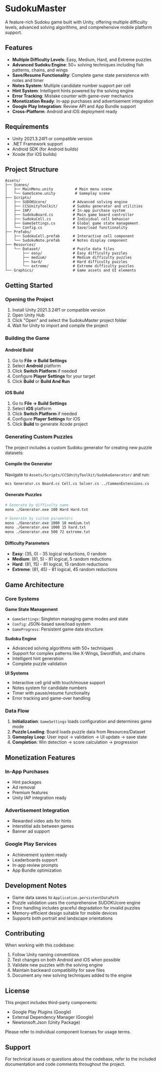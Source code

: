 # SudokuMaster

A feature-rich Sudoku game built with Unity, offering multiple difficulty levels, advanced solving algorithms, and comprehensive mobile platform support.

## Features

- **Multiple Difficulty Levels**: Easy, Medium, Hard, and Extreme puzzles
- **Advanced Sudoku Engine**: 50+ solving techniques including fish patterns, chains, and wings
- **Save/Resume Functionality**: Complete game state persistence with notes and timer
- **Notes System**: Multiple candidate number support per cell
- **Hint System**: Intelligent hints powered by the solving engine
- **Error Tracking**: Mistake counter with game-over mechanics
- **Monetization Ready**: In-app purchases and advertisement integration
- **Google Play Integration**: Review API and App Bundle support
- **Cross-Platform**: Android and iOS deployment ready

## Requirements

- Unity 2021.3.24f1 or compatible version
- .NET Framework support
- Android SDK (for Android builds)
- Xcode (for iOS builds)

## Project Structure

```
Assets/
├── Scenes/
│   ├── MainMenu.unity          # Main menu scene
│   └── GameScene.unity         # Gameplay scene
├── Scripts/
│   ├── SUDOKUcore/            # Advanced solving engine
│   ├── CCSUnityToolkit/       # Sudoku generator and utilities
│   ├── IAP/                   # In-app purchase system
│   ├── SudokuBoard.cs         # Main game board controller
│   ├── SudokuCell.cs          # Individual cell behavior
│   ├── GameSettings.cs        # Global game state management
│   └── Config.cs              # Save/load functionality
├── Prefabs/
│   ├── SudokuCell.prefab      # Interactive cell component
│   └── SudokuNote.prefab      # Notes display component
├── Resources/
│   └── Dataset/               # Puzzle data files
│       ├── easy/              # Easy difficulty puzzles
│       ├── medium/            # Medium difficulty puzzles
│       ├── hard/              # Hard difficulty puzzles
│       └── extreme/           # Extreme difficulty puzzles
└── Graphics/                  # Game assets and UI elements
```

## Getting Started

### Opening the Project

1. Install Unity 2021.3.24f1 or compatible version
2. Open Unity Hub
3. Click "Open" and select the SudokuMaster project folder
4. Wait for Unity to import and compile the project

### Building the Game

#### Android Build
1. Go to **File → Build Settings**
2. Select **Android** platform
3. Click **Switch Platform** if needed
4. Configure **Player Settings** for your target
5. Click **Build** or **Build And Run**

#### iOS Build
1. Go to **File → Build Settings**
2. Select **iOS** platform
3. Click **Switch Platform** if needed
4. Configure **Player Settings** for iOS
5. Click **Build** to generate Xcode project

### Generating Custom Puzzles

The project includes a custom Sudoku generator for creating new puzzle datasets:

#### Compile the Generator
Navigate to `Assets/Scripts/CCSUnityToolkit/SudokuGenerator/` and run:
```bash
mcs Generator.cs Board.cs Cell.cs Solver.cs ../CommonExtensions.cs
```

#### Generate Puzzles
```bash
# Generate by difficulty name
mono ./Generator.exe 100 Hard Hard.txt

# Generate by custom parameters
mono ./Generator.exe 1000 10 medium.txt
mono ./Generator.exe 1000 15 hard.txt
mono ./Generator.exe 500 72 extreme.txt
```

#### Difficulty Parameters
- **Easy**: (35, 0) - 35 logical reductions, 0 random
- **Medium**: (81, 5) - 81 logical, 5 random reductions  
- **Hard**: (81, 15) - 81 logical, 15 random reductions
- **Extreme**: (81, 45) - 81 logical, 45 random reductions

## Game Architecture

### Core Systems

**Game State Management**
- `GameSettings`: Singleton managing game modes and state
- `Config`: JSON-based save/load system
- `GameProgress`: Persistent game data structure

**Sudoku Engine**
- Advanced solving algorithms with 50+ techniques
- Support for complex patterns like X-Wings, Swordfish, and chains
- Intelligent hint generation
- Complete puzzle validation

**UI Systems**
- Interactive cell grid with touch/mouse support
- Notes system for candidate numbers
- Timer with pause/resume functionality
- Error tracking and game-over handling

### Data Flow

1. **Initialization**: `GameSettings` loads configuration and determines game mode
2. **Puzzle Loading**: Board loads puzzle data from Resources/Dataset
3. **Gameplay Loop**: User input → validation → UI update → save state
4. **Completion**: Win detection → score calculation → progression

## Monetization Features

### In-App Purchases
- Hint packages
- Ad removal
- Premium features
- Unity IAP integration ready

### Advertisement Integration
- Rewarded video ads for hints
- Interstitial ads between games
- Banner ad support

### Google Play Services
- Achievement system ready
- Leaderboards support
- In-app review prompts
- App Bundle optimization

## Development Notes

- Game data saves to `Application.persistentDataPath`
- Puzzle validation uses the comprehensive SUDOKUcore engine
- Error handling includes graceful degradation for invalid puzzles
- Memory-efficient design suitable for mobile devices
- Supports both portrait and landscape orientations

## Contributing

When working with this codebase:

1. Follow Unity naming conventions
2. Test changes on both Android and iOS when possible
3. Validate new puzzles with the solving engine
4. Maintain backward compatibility for save files
5. Document any new solving techniques added to the engine

## License

This project includes third-party components:
- Google Play Plugins (Google)
- External Dependency Manager (Google)
- Newtonsoft.Json (Unity Package)

Please refer to individual component licenses for usage terms.

## Support

For technical issues or questions about the codebase, refer to the included documentation and code comments throughout the project.